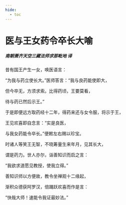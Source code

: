 ```yaml
---
hide:
  - toc
---
```


# **医与王女药令卒长大喻**

##### 南朝萧齐天空三藏法师求那毗地 译

昔有国王产生一女，唤医语言：

“为我与药立使长大。”医师答言：“我与良药能使即大，

但今卒无，方须求索。比得药顷，王要莫看，

待与药已然后示王。”

于是即便远方取药经十二年，得药来还与女令服，将示于王，

王见欢喜即自念言：“实是良医，

与我女药能令卒长。”便敕左右赐以珍宝。

时诸人等笑王无智，不晓筹量生来年月，见其长大，

谓是药力。世人亦尔，诣善知识而启之言：

“我欲求道愿见教授，使我立得。”

善知识师以方便故，教令坐禅观十二缘起，

渐积众德获阿罗汉，倍踊跃欢喜而作是言：

“快哉大师！速能令我证最妙法。”

